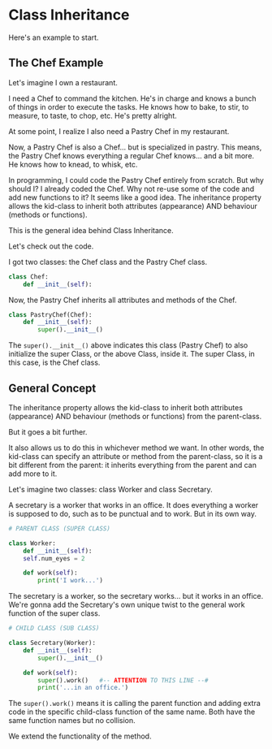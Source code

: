 # Class Inheritance

Here's an example to start.

## The Chef Example

Let's imagine I own a restaurant.

I need a Chef to command the kitchen. He's in charge and knows a bunch of things in order to execute the tasks. He knows how to bake, to stir, to measure, to taste, to chop, etc. He's pretty alright. 

At some point, I realize I also need a Pastry Chef in my restaurant.

Now, a Pastry Chef is also a Chef... but is specialized in pastry. This means, the Pastry Chef knows everything a regular Chef knows... and a bit more. He knows how to knead, to whisk, etc. 

In programming, I could code the Pastry Chef entirely from scratch. But why should I? I already coded the Chef. Why not re-use some of the code and add new functions to it? It seems like a good idea. The inheritance property allows the kid-class to inherit both attributes (appearance) AND behaviour (methods or functions).

This is the general idea behind Class Inheritance. 

Let's check out the code.

I got two classes: the Chef class and the Pastry Chef class.

```python
class Chef:
    def __init__(self):
```
Now, the Pastry Chef inherits all attributes and methods of the Chef.
```python
class PastryChef(Chef):
    def __init__(self):
        super().__init__()
```
The ```super().__init__()``` above indicates this class (Pastry Chef) to also initialize the super Class, or the above Class, inside it. The super Class, in this case, is the Chef class.

## General Concept

The inheritance property allows the kid-class to inherit both attributes (appearance) AND behaviour (methods or functions) from the parent-class.

But it goes a bit further. 

It also allows us to do this in whichever method we want. In other words, the kid-class can specify an attribute or method from the parent-class, so it is a bit different from the parent: it inherits everything from the parent and can add more to it.

Let's imagine two classes: class Worker and class Secretary.

A secretary is a worker that works in an office. It does everything a worker is supposed to do, such as to be punctual and to work. But in its own way.

```python
# PARENT CLASS (SUPER CLASS)

class Worker:
    def __init__(self):
    self.num_eyes = 2

    def work(self):
        print('I work...')
```
The secretary is a worker, so the secretary works... but it works in an office. We're gonna add the Secretary's own unique twist to the general work function of the super class.
```python
# CHILD CLASS (SUB CLASS)

class Secretary(Worker):
    def __init__(self):
        super().__init__()

    def work(self):
        super().work()   #-- ATTENTION TO THIS LINE --#
        print('...in an office.')
```

The ```super().work()``` means it is calling the parent function and adding extra code in the specific child-class function of the same name. Both have the same function names but no collision.

We extend the functionality of the method.
